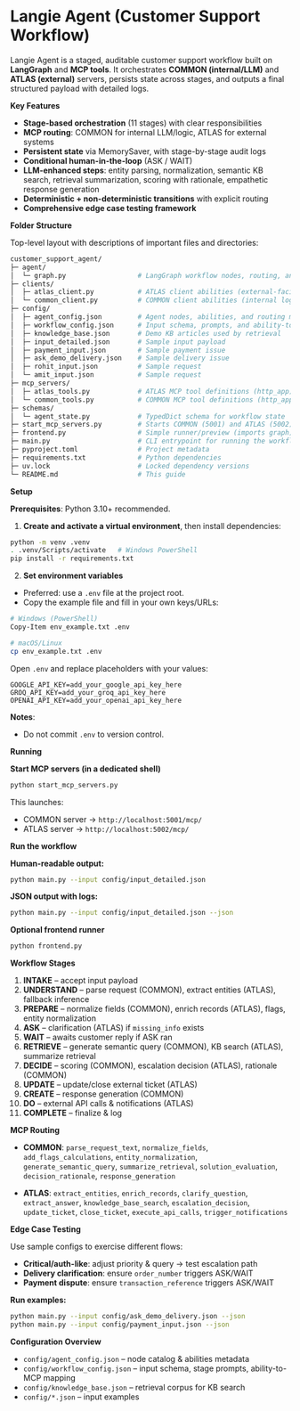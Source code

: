 
# **Langie Agent (Customer Support Workflow)**

Langie Agent is a staged, auditable customer support workflow built on **LangGraph** and **MCP tools**.
It orchestrates **COMMON (internal/LLM)** and **ATLAS (external)** servers, persists state across stages, and outputs a final structured payload with detailed logs.

**Key Features**

* **Stage-based orchestration** (11 stages) with clear responsibilities
* **MCP routing**: COMMON for internal LLM/logic, ATLAS for external systems
* **Persistent state** via MemorySaver, with stage-by-stage audit logs
* **Conditional human-in-the-loop** (ASK / WAIT)
* **LLM-enhanced steps**: entity parsing, normalization, semantic KB search, retrieval summarization, scoring with rationale, empathetic response generation
* **Deterministic + non-deterministic transitions** with explicit routing
* **Comprehensive edge case testing framework**

**Folder Structure**

Top-level layout with descriptions of important files and directories:

```sh
customer_support_agent/
├─ agent/
│  └─ graph.py                  # LangGraph workflow nodes, routing, and audit logging
├─ clients/
│  ├─ atlas_client.py           # ATLAS client abilities (external-facing/mocked if no API key)
│  └─ common_client.py          # COMMON client abilities (internal logic/LLM-like)
├─ config/
│  ├─ agent_config.json         # Agent nodes, abilities, and routing metadata
│  ├─ workflow_config.json      # Input schema, prompts, and ability-to-MCP mapping
│  ├─ knowledge_base.json       # Demo KB articles used by retrieval
│  ├─ input_detailed.json       # Sample input payload
│  ├─ payment_input.json        # Sample payment issue
│  ├─ ask_demo_delivery.json    # Sample delivery issue
│  ├─ rohit_input.json          # Sample request
│  └─ amit_input.json           # Sample request
├─ mcp_servers/
│  ├─ atlas_tools.py            # ATLAS MCP tool definitions (http_app)
│  └─ common_tools.py           # COMMON MCP tool definitions (http_app)
├─ schemas/
│  └─ agent_state.py            # TypedDict schema for workflow state
├─ start_mcp_servers.py         # Starts COMMON (5001) and ATLAS (5002) MCP servers
├─ frontend.py                  # Simple runner/preview (imports graph)
├─ main.py                      # CLI entrypoint for running the workflow
├─ pyproject.toml               # Project metadata
├─ requirements.txt             # Python dependencies
├─ uv.lock                      # Locked dependency versions
└─ README.md                    # This guide
```

**Setup**

**Prerequisites**: Python 3.10+ recommended.

1. **Create and activate a virtual environment**, then install dependencies:

```bash
python -m venv .venv
. .venv/Scripts/activate   # Windows PowerShell
pip install -r requirements.txt
```

2. **Set environment variables**

* Preferred: use a `.env` file at the project root.
* Copy the example file and fill in your own keys/URLs:

```bash
# Windows (PowerShell)
Copy-Item env_example.txt .env

# macOS/Linux
cp env_example.txt .env
```

Open `.env` and replace placeholders with your values:

```
GOOGLE_API_KEY=add_your_google_api_key_here
GROQ_API_KEY=add_your_groq_api_key_here
OPENAI_API_KEY=add_your_openai_api_key_here
```

**Notes**:

* Do not commit `.env` to version control.

**Running**

**Start MCP servers (in a dedicated shell)**

```bash
python start_mcp_servers.py
```

This launches:

* COMMON server → `http://localhost:5001/mcp/`
* ATLAS server → `http://localhost:5002/mcp/`

**Run the workflow**

**Human-readable output:**

```bash
python main.py --input config/input_detailed.json
```

**JSON output with logs:**

```bash
python main.py --input config/input_detailed.json --json
```

**Optional frontend runner**

```bash
python frontend.py
```

**Workflow Stages**

1. **INTAKE** – accept input payload
2. **UNDERSTAND** – parse request (COMMON), extract entities (ATLAS), fallback inference
3. **PREPARE** – normalize fields (COMMON), enrich records (ATLAS), flags, entity normalization
4. **ASK** – clarification (ATLAS) if `missing_info` exists
5. **WAIT** – awaits customer reply if ASK ran
6. **RETRIEVE** – generate semantic query (COMMON), KB search (ATLAS), summarize retrieval
7. **DECIDE** – scoring (COMMON), escalation decision (ATLAS), rationale (COMMON)
8. **UPDATE** – update/close external ticket (ATLAS)
9. **CREATE** – response generation (COMMON)
10. **DO** – external API calls & notifications (ATLAS)
11. **COMPLETE** – finalize & log

**MCP Routing**

* **COMMON**:
  `parse_request_text`, `normalize_fields`, `add_flags_calculations`,
  `entity_normalization`, `generate_semantic_query`, `summarize_retrieval`,
  `solution_evaluation`, `decision_rationale`, `response_generation`

* **ATLAS**:
  `extract_entities`, `enrich_records`, `clarify_question`, `extract_answer`,
  `knowledge_base_search`, `escalation_decision`, `update_ticket`, `close_ticket`,
  `execute_api_calls`, `trigger_notifications`

**Edge Case Testing**

Use sample configs to exercise different flows:

* **Critical/auth-like**: adjust priority & query → test escalation path
* **Delivery clarification**: ensure `order_number` triggers ASK/WAIT
* **Payment dispute**: ensure `transaction_reference` triggers ASK/WAIT

**Run examples:**

```bash
python main.py --input config/ask_demo_delivery.json --json
python main.py --input config/payment_input.json --json
```

**Configuration Overview**

* `config/agent_config.json` – node catalog & abilities metadata
* `config/workflow_config.json` – input schema, stage prompts, ability-to-MCP mapping
* `config/knowledge_base.json` – retrieval corpus for KB search
* `config/*.json` – input examples
